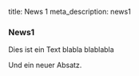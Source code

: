 title: News 1
meta_description: news1

### News1

Dies ist ein Text blabla
blablabla

Und ein neuer Absatz.